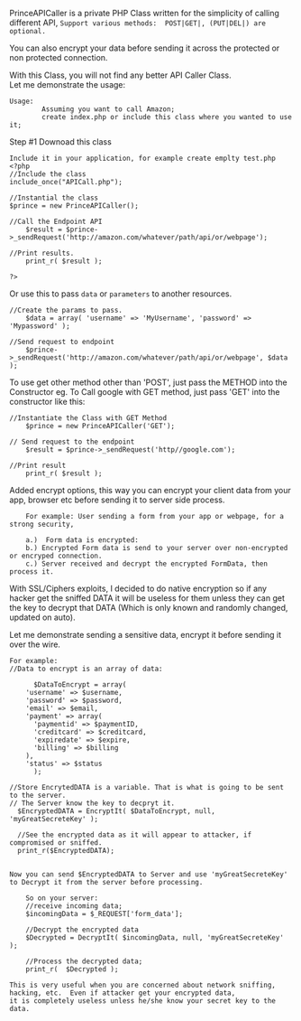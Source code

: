 PrinceAPICaller is a private PHP Class written for the simplicity of calling different API, 
	`Support various methods: 
	POST|GET|, (PUT|DEL|) are optional.`

You can also encrypt your data before sending it across the protected or non protected connection.

With this Class, you will not find any better API Caller Class.  
Let me demonstrate the usage: 

	Usage:
			Assuming you want to call Amazon;
			create index.php or include this class where you wanted to use it;
		
Step #1 Downoad this class
	
	Include it in your application, for example create emplty test.php
	<?php
	//Include the class
	include_once("APICall.php");
	
	//Instantial the class
	$prince = new PrinceAPICaller();  
	
	//Call the Endpoint API
      	$result = $prince->_sendRequest('http://amazon.com/whatever/path/api/or/webpage');
	
	//Print results.
      	print_r( $result );
		
	?>

Or use this to pass `data` or `parameters` to another resources.
	
	//Create the params to pass.	
        $data = array( 'username' => 'MyUsername', 'password' => 'Mypassword' );
	
	//Send request to endpoint
        $prince->_sendRequest('http://amazon.com/whatever/path/api/or/webpage', $data );
			
To use get other method other than 'POST', just pass the METHOD into the Constructor
eg. To Call google with GET method, just pass 'GET' into the constructor like this:
	
	//Instantiate the Class with GET Method
        $prince = new PrinceAPICaller('GET');
	
	// Send request to the endpoint
        $result = $prince->_sendRequest('http//google.com');
	
	//Print result
        print_r( $result );
		
Added encrypt options, this way you can encrypt your client data from your app, 
browser etc before sending it to server side process.
		
		For example: User sending a form from your app or webpage, for a strong security,
		
		a.)  Form data is encrypted:
		b.) Encrypted Form data is send to your server over non-encrypted or encryped connection.
		c.) Server received and decrypt the encrypted FormData, then process it.
		
With SSL/Ciphers exploits, I decided to do native encryption so if any hacker get the sniffed DATA 
it will be useless for them unless they can get the key to decrypt that DATA 
(Which is only known and randomly changed, updated on auto).
		
Let me demonstrate sending a sensitive data, encrypt it before sending it over the wire.
	
	
	For example:
	//Data to encrypt is an array of data:
	
	      $DataToEncrypt = array(
		'username' => $username,
		'password' => $password,
		'email' => $email,
		'payment' => array(
		  'paymentid' => $paymentID,
		  'creditcard' => $creditcard,
		  'expiredate' => $expire,
		  'billing' => $billing
		),
		'status' => $status
	      );
	
	//Store EncrytedDATA is a variable. That is what is going to be sent to the server.
	// The Server know the key to decpryt it.
      $EncryptedDATA = EncryptIt( $DataToEncrypt, null, 'myGreatSecreteKey' );
      
      //See the encrypted data as it will appear to attacker, if compromised or sniffed.
      print_r($EncryptedDATA);
		

	Now you can send $EncryptedDATA to Server and use 'myGreatSecreteKey' to Decrypt it from the server before processing.
		
		So on your server:
		//receive incoming data;
		$incomingData = $_REQUEST['form_data'];

		//Decrypt the encrypted data
		$Decrypted = DecryptIt( $incomingData, null, 'myGreatSecreteKey' );

		//Process the decrypted data;
		print_r(  $Decrypted );
		  
	This is very useful when you are concerned about network sniffing, hacking, etc.  Even if attacker get your encrypted data, 
	it is completely useless unless he/she know your secret key to the data.
